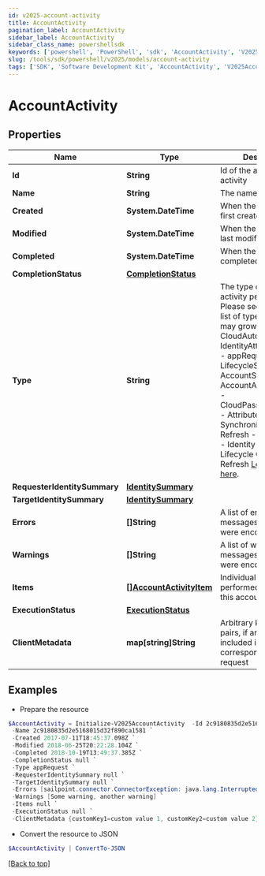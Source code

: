 ```yaml
---
id: v2025-account-activity
title: AccountActivity
pagination_label: AccountActivity
sidebar_label: AccountActivity
sidebar_class_name: powershellsdk
keywords: ['powershell', 'PowerShell', 'sdk', 'AccountActivity', 'V2025AccountActivity'] 
slug: /tools/sdk/powershell/v2025/models/account-activity
tags: ['SDK', 'Software Development Kit', 'AccountActivity', 'V2025AccountActivity']
---
```



# AccountActivity

## Properties

Name | Type | Description | Notes
------------ | ------------- | ------------- | -------------
**Id** | **String** | Id of the account activity | [optional] 
**Name** | **String** | The name of the activity | [optional] 
**Created** | **System.DateTime** | When the activity was first created | [optional] 
**Modified** | **System.DateTime** | When the activity was last modified | [optional] 
**Completed** | **System.DateTime** | When the activity was completed | [optional] 
**CompletionStatus** | [**CompletionStatus**](completion-status) |  | [optional] 
**Type** | **String** | The type of action the activity performed.  Please see the following list of types.  This list may grow over time.  - CloudAutomated - IdentityAttributeUpdate - appRequest - LifecycleStateChange - AccountStateUpdate - AccountAttributeUpdate - CloudPasswordRequest - Attribute Synchronization Refresh - Certification - Identity Refresh - Lifecycle Change Refresh   [Learn more here](https://documentation.sailpoint.com/saas/help/search/searchable-fields.html#searching-account-activity-data).  | [optional] 
**RequesterIdentitySummary** | [**IdentitySummary**](identity-summary) |  | [optional] 
**TargetIdentitySummary** | [**IdentitySummary**](identity-summary) |  | [optional] 
**Errors** | **[]String** | A list of error messages, if any, that were encountered. | [optional] 
**Warnings** | **[]String** | A list of warning messages, if any, that were encountered. | [optional] 
**Items** | [**[]AccountActivityItem**](account-activity-item) | Individual actions performed as part of this account activity | [optional] 
**ExecutionStatus** | [**ExecutionStatus**](execution-status) |  | [optional] 
**ClientMetadata** | **map[string]String** | Arbitrary key-value pairs, if any were included in the corresponding access request | [optional] 

## Examples

- Prepare the resource
```powershell
$AccountActivity = Initialize-V2025AccountActivity  -Id 2c9180835d2e5168015d32f890ca1581 `
 -Name 2c9180835d2e5168015d32f890ca1581 `
 -Created 2017-07-11T18:45:37.098Z `
 -Modified 2018-06-25T20:22:28.104Z `
 -Completed 2018-10-19T13:49:37.385Z `
 -CompletionStatus null `
 -Type appRequest `
 -RequesterIdentitySummary null `
 -TargetIdentitySummary null `
 -Errors [sailpoint.connector.ConnectorException: java.lang.InterruptedException: Timeout waiting for response to message 0 from client 57a4ab97-ab3f-4aef-9fe2-0eaf15c73d26 after 60 seconds.] `
 -Warnings [Some warning, another warning] `
 -Items null `
 -ExecutionStatus null `
 -ClientMetadata {customKey1=custom value 1, customKey2=custom value 2}
```

- Convert the resource to JSON
```powershell
$AccountActivity | ConvertTo-JSON
```


[[Back to top]](#) 

